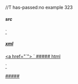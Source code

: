 //T has-passed:no
example 323
##### src
<a href="`">`
##### xml
<?xml version="1.0" encoding="UTF-8"?>
<!DOCTYPE document SYSTEM "CommonMark.dtd">
<document xmlns="http://commonmark.org/xml/1.0">
  <paragraph>
    <html_inline>&lt;a href=&quot;`&quot;&gt;</html_inline>
    <text>`</text>
  </paragraph>
</document>
##### html
<p><a href="`">`</p>
#####
